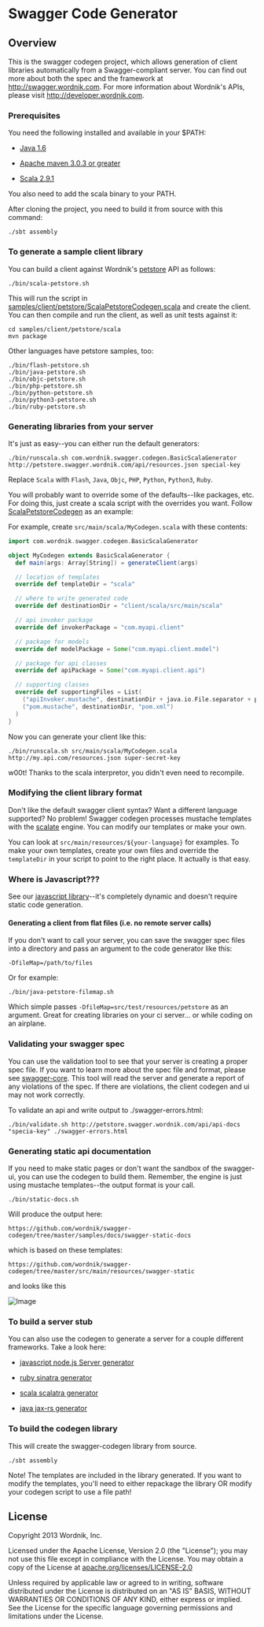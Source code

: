 # Swagger Code Generator

## Overview
This is the swagger codegen project, which allows generation of client libraries automatically from a 
Swagger-compliant server.  You can find out more about both the spec and the framework at 
http://swagger.wordnik.com.  For more information about Wordnik's APIs, please visit http://developer.wordnik.com.  

### Prerequisites
You need the following installed and available in your $PATH:

* [Java 1.6](http://java.oracle.com)

* [Apache maven 3.0.3 or greater](http://maven.apache.org/)

* [Scala 2.9.1](http://www.scala-lang.org)

You also need to add the scala binary to your PATH.

After cloning the project, you need to build it from source with this command:

```
./sbt assembly
```

### To generate a sample client library
You can build a client against Wordnik's [petstore](http://petstore.swagger.wordnik.com) API as follows:

```
./bin/scala-petstore.sh
```

This will run the script in [samples/client/petstore/ScalaPetstoreCodegen.scala](https://github.com/wordnik/swagger-codegen/blob/master/samples/client/petstore/scala/ScalaPetstoreCodegen.scala) and create the client.  You can then
compile and run the client, as well as unit tests against it:

```
cd samples/client/petstore/scala
mvn package
```

Other languages have petstore samples, too:
```
./bin/flash-petstore.sh
./bin/java-petstore.sh
./bin/objc-petstore.sh
./bin/php-petstore.sh
./bin/python-petstore.sh
./bin/python3-petstore.sh
./bin/ruby-petstore.sh
```

### Generating libraries from your server
It's just as easy--you can either run the default generators:

```
./bin/runscala.sh com.wordnik.swagger.codegen.BasicScalaGenerator http://petstore.swagger.wordnik.com/api/resources.json special-key
```

Replace `Scala` with `Flash`, `Java`, `Objc`, `PHP`, `Python`, `Python3`, `Ruby`.

You will probably want to override some of the defaults--like packages, etc.  For doing this, just create a scala
script with the overrides you want.  Follow [ScalaPetstoreCodegen](https://github.com/wordnik/swagger-codegen/blob/master/samples/client/petstore/scala/ScalaPetstoreCodegen.scala) as an example:

For example, create `src/main/scala/MyCodegen.scala` with these contents:

```scala
import com.wordnik.swagger.codegen.BasicScalaGenerator

object MyCodegen extends BasicScalaGenerator {
  def main(args: Array[String]) = generateClient(args)

  // location of templates
  override def templateDir = "scala"

  // where to write generated code
  override def destinationDir = "client/scala/src/main/scala"

  // api invoker package
  override def invokerPackage = "com.myapi.client"

  // package for models
  override def modelPackage = Some("com.myapi.client.model")

  // package for api classes
  override def apiPackage = Some("com.myapi.client.api")

  // supporting classes
  override def supportingFiles = List(
    ("apiInvoker.mustache", destinationDir + java.io.File.separator + packageName.replaceAll("\\.", java.io.File.separator), "ApiInvoker.scala"),
    ("pom.mustache", destinationDir, "pom.xml")
  )
}
```

Now you can generate your client like this:

```
./bin/runscala.sh src/main/scala/MyCodegen.scala http://my.api.com/resources.json super-secret-key
```

w00t!  Thanks to the scala interpretor, you didn't even need to recompile.

### Modifying the client library format
Don't like the default swagger client syntax?  Want a different language supported?  No problem!  Swagger codegen
processes mustache templates with the [scalate](http://scalate.fusesource.org/) engine.  You can modify our templates or
make your own.

You can look at `src/main/resources/${your-language}` for examples.  To make your own templates, create your own files
and override the `templateDir` in your script to point to the right place.  It actually is that easy.

### Where is Javascript???
See our [javascript library](http://github.com/wordnik/swagger.js)--it's completely dynamic and doesn't require
static code generation.

#### Generating a client from flat files (i.e. no remote server calls)
If you don't want to call your server, you can save the swagger spec files into a directory and pass an argument
to the code generator like this:

```
-DfileMap=/path/to/files
```

Or for example:
```
./bin/java-petstore-filemap.sh
```

Which simple passes `-DfileMap=src/test/resources/petstore` as an argument.  Great for creating libraries on your
ci server... or while coding on an airplane.

### Validating your swagger spec
You can use the validation tool to see that your server is creating a proper spec file.  If you want to learn
more about the spec file and format, please see [swagger-core](https://github.com/wordnik/swagger-core/wiki).  This
tool will read the server and generate a report of any violations of the spec.  If there are violations, the
client codegen and ui may not work correctly.

To validate an api and write output to ./swagger-errors.html:

```
./bin/validate.sh http://petstore.swagger.wordnik.com/api/api-docs "specia-key" ./swagger-errors.html
```

### Generating static api documentation
If you need to make static pages or don't want the sandbox of the swagger-ui, you can use the codegen to build them.  Remember, the engine is just using mustache templates--the output format is your call.

```
./bin/static-docs.sh
```

Will produce the output here:

```
https://github.com/wordnik/swagger-codegen/tree/master/samples/docs/swagger-static-docs
```

which is based on these templates:

```
https://github.com/wordnik/swagger-codegen/tree/master/src/main/resources/swagger-static
```

and looks like this

![Image](https://raw.github.com/wordnik/swagger-codegen/master/samples/docs/swagger-static-docs/static-docs.png)

### To build a server stub

You can also use the codegen to generate a server for a couple different frameworks.  Take a look here:

* [javascript node.js Server generator](https://github.com/wordnik/swagger-codegen/tree/master/samples/server-generator/node)

* [ruby sinatra generator](https://github.com/wordnik/swagger-codegen/tree/master/samples/server-generator/sinatra)

* [scala scalatra generator](https://github.com/wordnik/swagger-codegen/tree/master/samples/server-generator/scalatra)

* [java jax-rs generator](https://github.com/wordnik/swagger-codegen/tree/master/samples/server-generator/java-jaxrs)

### To build the codegen library

This will create the swagger-codegen library from source.  

```
./sbt assembly
```

Note!  The templates are included in the library generated.  If you want to modify the templates, you'll need to
either repackage the library OR modify your codegen script to use a file path!

License
-------

Copyright 2013 Wordnik, Inc.

Licensed under the Apache License, Version 2.0 (the "License");
you may not use this file except in compliance with the License.
You may obtain a copy of the License at [apache.org/licenses/LICENSE-2.0](http://www.apache.org/licenses/LICENSE-2.0)

Unless required by applicable law or agreed to in writing, software
distributed under the License is distributed on an "AS IS" BASIS,
WITHOUT WARRANTIES OR CONDITIONS OF ANY KIND, either express or implied.
See the License for the specific language governing permissions and
limitations under the License.
